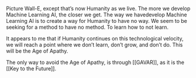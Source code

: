 Picture Wall-E, except that’s now Humanity as we live. The more we develop Machine Learning AI, the closer we get. The way we havedevelop Machine Learning AI is to create a way for Humanity to have no way. We seem to be seeking for a method to have no method. To learn how to not learn.

It appears to me that if Humanity continues on this technological velocity, we will reach a point where we don’t learn, don’t grow, and don’t do. This will be the Age of Apathy.

The only way to avoid the Age of Apathy, is through [[GAVAR]], as it is the [[Key to the Future]].